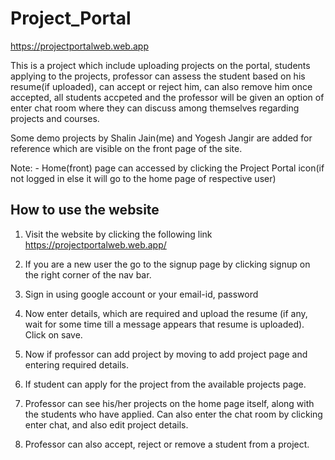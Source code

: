 # Project_Portal
https://projectportalweb.web.app


This is a project which include uploading projects on the portal, students applying to the projects, professor can assess the student based on his resume(if uploaded), can accept or reject him, can also remove him once accepted, all students accpeted and the professor will be given an option of enter chat room where they can discuss among themselves regarding projects and courses. 

Some demo projects by Shalin Jain(me) and Yogesh Jangir are added for reference which are visible on the front page of the site.

Note: - Home(front) page can accessed by clicking the Project Portal icon(if not logged in else it will go to the home page of respective user)

## How to use the website

1)	Visit the website by clicking the following link https://projectportalweb.web.app/

2)	If you are a new user the go to the signup page by clicking signup on the right corner of the nav bar.

3)	Sign in using google account or your email-id, password

4)	Now enter details, which are required and upload the resume (if any, wait for some time till a message appears that resume is uploaded). Click on save.

5)	Now if professor can add project by moving to add project page and entering required details.

6)	If student can apply for the project from the available projects page.

7)	Professor can see his/her projects on the home page itself, along with the students who have applied. Can also enter the chat room by clicking enter chat, and also edit project details.

8)	Professor can also accept, reject or remove a student from a project.

